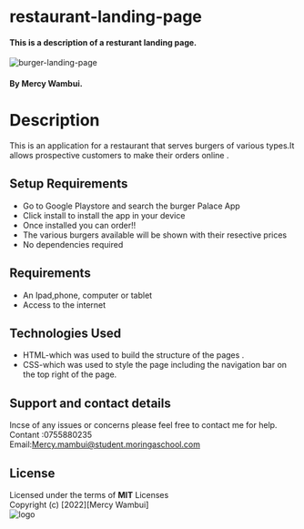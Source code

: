 # restaurant-landing-page
#### This is a  description of a resturant landing page.              
![burger-landing-page](https://drive.google.com/file/d/1t_UyPpN5r6PDjR8GvJH3GR4EYBNiadAD/view)

#### By Mercy Wambui.
# Description
This is an application for a restaurant that serves burgers of various types.It allows prospective customers to make their orders online .
## Setup Requirements
* Go to Google Playstore and search the burger  Palace App    
* Click install to install the app in your device
* Once installed you can order!!
* The various burgers available will be shown with their resective prices
* No dependencies required
## Requirements
  * An Ipad,phone, computer or tablet   
 * Access to the internet
## Technologies Used
* HTML-which was used to build the structure of the pages .   
* CSS-which was used to style the page including the navigation bar on the top right  of the page.
## Support and contact details
Incse of any issues or concerns please feel free to contact me for help.   
 Contant :0755880235   
  Email:Mercy.mambui@student.moringaschool.com
## License
Licensed under the terms of **MIT** Licenses         
Copyright (c) [2022][Mercy Wambui]     
![logo](https://user-images.githubusercontent.com/97962291/150640654-7e2b2a09-2785-402e-a556-6fa01d70d4f7.png)     
  
